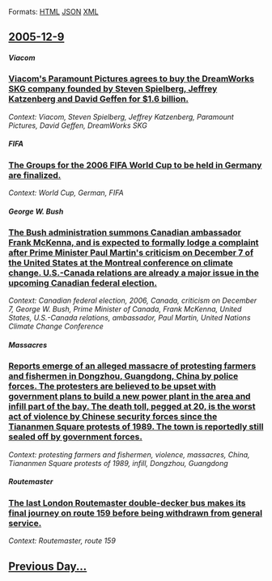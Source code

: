 
Formats: [HTML](2005/12/9/index.html)  [JSON](2005/12/9/index.json)  [XML](2005/12/9/index.xml)  

## [2005-12-9](/news/2005/12/9/index.md)

##### Viacom
### [ Viacom's Paramount Pictures agrees to buy the DreamWorks SKG company founded by Steven Spielberg, Jeffrey Katzenberg and David Geffen for $1.6 billion. ](/news/2005/12/9/viacom-s-paramount-pictures-agrees-to-buy-the-dreamworks-skg-company-founded-by-steven-spielberg-jeffrey-katzenberg-and-david-geffen-for.md)
_Context: Viacom, Steven Spielberg, Jeffrey Katzenberg, Paramount Pictures, David Geffen, DreamWorks SKG_

##### FIFA
### [ The Groups for the 2006 FIFA World Cup to be held in Germany are finalized. ](/news/2005/12/9/the-groups-for-the-2006-fifa-world-cup-to-be-held-in-germany-are-finalized.md)
_Context: World Cup, German, FIFA_

##### George W. Bush
### [ The Bush administration summons Canadian ambassador Frank McKenna, and is expected to formally lodge a complaint after Prime Minister Paul Martin's criticism on December 7 of the United States at the Montreal conference on climate change. U.S.-Canada relations are already a major issue in the upcoming Canadian federal election. ](/news/2005/12/9/the-bush-administration-summons-canadian-ambassador-frank-mckenna-and-is-expected-to-formally-lodge-a-complaint-after-prime-minister-paul.md)
_Context: Canadian federal election, 2006, Canada, criticism on December 7, George W. Bush, Prime Minister of Canada, Frank McKenna, United States, U.S.-Canada relations, ambassador, Paul Martin, United Nations Climate Change Conference_

##### Massacres
### [ Reports emerge of an alleged massacre of protesting farmers and fishermen in Dongzhou, Guangdong, China by police forces. The protesters are believed to be upset with government plans to build a new power plant in the area and infill part of the bay. The death toll, pegged at 20, is the worst act of violence by Chinese security forces since the Tiananmen Square protests of 1989. The town is reportedly still sealed off by government forces. ](/news/2005/12/9/reports-emerge-of-an-alleged-massacre-of-protesting-farmers-and-fishermen-in-dongzhou-guangdong-china-by-police-forces-the-protesters-ar.md)
_Context: protesting farmers and fishermen, violence, massacres, China, Tiananmen Square protests of 1989, infill, Dongzhou, Guangdong_

##### Routemaster
### [ The last London Routemaster double-decker bus makes its final journey on route 159 before being withdrawn from general service. ](/news/2005/12/9/the-last-london-routemaster-double-decker-bus-makes-its-final-journey-on-route-159-before-being-withdrawn-from-general-service.md)
_Context: Routemaster, route 159_

## [Previous Day...](/news/2005/12/8/index.md)

